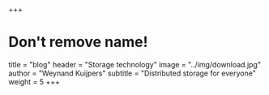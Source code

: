 +++
# Don't remove name!
title = "blog"
header = "Storage technology"
image = "../img/download.jpg"
author = "Weynand Kuijpers"
subtitle = "Distributed storage for everyone"
weight = 5
+++
